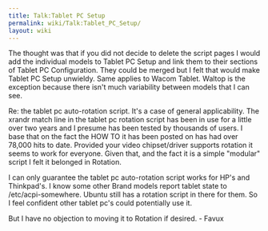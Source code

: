 ```yaml
---
title: Talk:Tablet PC Setup
permalink: wiki/Talk:Tablet_PC_Setup/
layout: wiki
---
```


The thought was that if you did not decide to delete the script pages I
would add the individual models to Tablet PC Setup and link them to
their sections of Tablet PC Configuration. They could be merged but I
felt that would make Tablet PC Setup unwieldy. Same applies to Wacom
Tablet. Waltop is the exception because there isn't much variability
between models that I can see.

Re: the tablet pc auto-rotation script. It's a case of general
applicability. The xrandr match line in the tablet pc rotation script
has been in use for a little over two years and I presume has been
tested by thousands of users. I base that on the fact the HOW TO it has
been posted on has had over 78,000 hits to date. Provided your video
chipset/driver supports rotation it seems to work for everyone. Given
that, and the fact it is a simple "modular" script I felt it belonged in
Rotation.

I can only guarantee the tablet pc auto-rotation script works for HP's
and Thinkpad's. I know some other Brand models report tablet state to
/etc/acpi-somewhere. Ubuntu still has a rotation script in there for
them. So I feel confident other tablet pc's could potentially use it.

But I have no objection to moving it to Rotation if desired. - Favux
